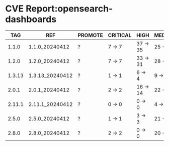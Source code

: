 # CVE Report:opensearch-dashboards
|  TAG   |       REF       | PROMOTE | CRITICAL |   HIGH   |  MEDIUM  |  LOW   | UNKNOWN |
|--------|-----------------|---------|----------|----------|----------|--------|---------|
| 1.1.0  | 1.1.0_20240412  | ?       | 7 -> 7   | 37 -> 35 | 25 -> 22 | 6 -> 5 | 0 -> 0  |
| 1.2.0  | 1.2.0_20240412  | ?       | 7 -> 7   | 33 -> 31 | 28 -> 25 | 6 -> 5 | 0 -> 0  |
| 1.3.13 | 1.3.13_20240412 | ?       | 1 -> 1   | 6 -> 4   | 9 -> 6   | 4 -> 3 | 0 -> 0  |
| 2.0.1  | 2.0.1_20240412  | ?       | 2 -> 2   | 16 -> 14 | 22 -> 19 | 3 -> 2 | 0 -> 0  |
| 2.11.1 | 2.11.1_20240412 | ?       | 0 -> 0   | 0 -> 0   | 4 -> 4   | 0 -> 0 | 0 -> 0  |
| 2.5.0  | 2.5.0_20240412  | ?       | 1 -> 1   | 3 -> 3   | 21 -> 21 | 0 -> 0 | 0 -> 0  |
| 2.8.0  | 2.8.0_20240412  | ?       | 2 -> 2   | 0 -> 0   | 20 -> 20 | 1 -> 1 | 0 -> 0  |
